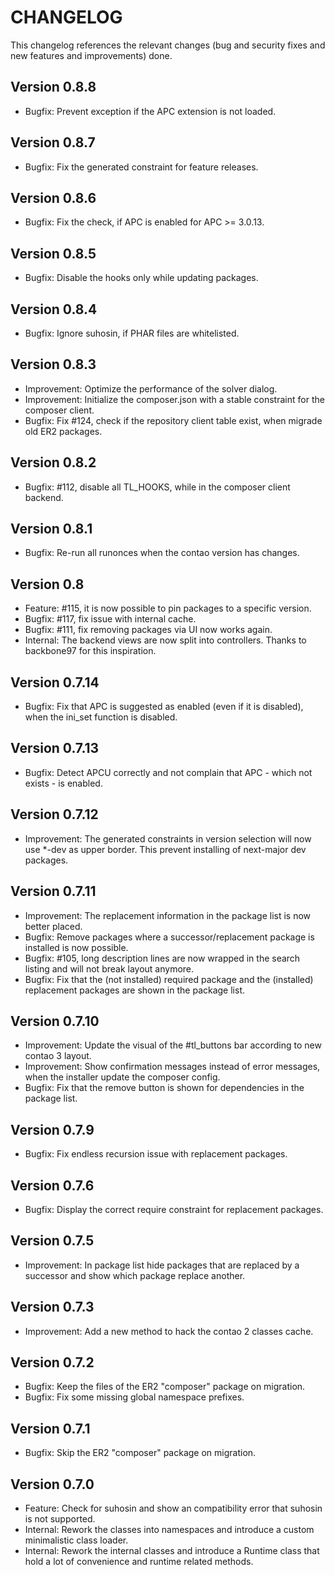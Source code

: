 CHANGELOG
=========

This changelog references the relevant changes (bug and security fixes and new features and improvements) done.

Version 0.8.8
-------------

* Bugfix: Prevent exception if the APC extension is not loaded.

Version 0.8.7
-------------

* Bugfix: Fix the generated constraint for feature releases.

Version 0.8.6
-------------

* Bugfix: Fix the check, if APC is enabled for APC >= 3.0.13.

Version 0.8.5
-------------

* Bugfix: Disable the hooks only while updating packages.

Version 0.8.4
-------------

* Bugfix: Ignore suhosin, if PHAR files are whitelisted.

Version 0.8.3
-------------

* Improvement: Optimize the performance of the solver dialog.
* Improvement: Initialize the composer.json with a stable constraint for the composer client.
* Bugfix: Fix #124, check if the repository client table exist, when migrade old ER2 packages.

Version 0.8.2
-------------

* Bugfix: #112, disable all TL_HOOKS, while in the composer client backend.

Version 0.8.1
-------------

* Bugfix: Re-run all runonces when the contao version has changes.

Version 0.8
-----------

* Feature: #115, it is now possible to pin packages to a specific version.
* Bugfix: #117, fix issue with internal cache.
* Bugfix: #111, fix removing packages via UI now works again.
* Internal: The backend views are now split into controllers. Thanks to backbone97 for this inspiration.

Version 0.7.14
--------------

* Bugfix: Fix that APC is suggested as enabled (even if it is disabled), when the ini_set function is disabled.

Version 0.7.13
--------------

* Bugfix: Detect APCU correctly and not complain that APC - which not exists - is enabled.

Version 0.7.12
--------------

* Improvement: The generated constraints in version selection will now use *-dev as upper border. This prevent installing of next-major dev packages.

Version 0.7.11
--------------

* Improvement: The replacement information in the package list is now better placed.
* Bugfix: Remove packages where a successor/replacement package is installed is now possible.
* Bugfix: #105, long description lines are now wrapped in the search listing and will not break layout anymore.
* Bugfix: Fix that the (not installed) required package and the (installed) replacement packages are shown in the package list.

Version 0.7.10
--------------

* Improvement: Update the visual of the #tl_buttons bar according to new contao 3 layout.
* Improvement: Show confirmation messages instead of error messages, when the installer update the composer config.
* Bugfix: Fix that the remove button is shown for dependencies in the package list.

Version 0.7.9
-------------

* Bugfix: Fix endless recursion issue with replacement packages.

Version 0.7.6
-------------

* Bugfix: Display the correct require constraint for replacement packages.

Version 0.7.5
-------------

* Improvement: In package list hide packages that are replaced by a successor and show which package replace another.

Version 0.7.3
-------------

* Improvement: Add a new method to hack the contao 2 classes cache.

Version 0.7.2
-------------

* Bugfix: Keep the files of the ER2 "composer" package on migration.
* Bugfix: Fix some missing global namespace prefixes.

Version 0.7.1
-------------

* Bugfix: Skip the ER2 "composer" package on migration.

Version 0.7.0
-------------

* Feature: Check for suhosin and show an compatibility error that suhosin is not supported.
* Internal: Rework the classes into namespaces and introduce a custom minimalistic class loader.
* Internal: Rework the internal classes and introduce a Runtime class that hold a lot of convenience and runtime related methods.
